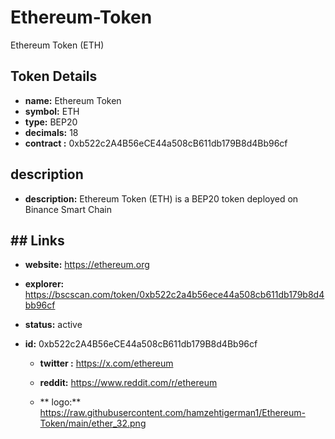 # Ethereum-Token
Ethereum Token (ETH)
## Token Details
  - **name:** Ethereum Token
  - **symbol:** ETH
  - **type:** BEP20
 - **decimals:** 18
 - **contract :** 0xb522c2A4B56eCE44a508cB611db179B8d4Bb96cf

  ## description
  - **description:** Ethereum Token (ETH) is a BEP20 token deployed on Binance Smart Chain
   
   ## ## Links
 - **website:** https://ethereum.org
  - **explorer:** https://bscscan.com/token/0xb522c2a4b56ece44a508cb611db179b8d4bb96cf
  - **status:** active
  - **id:** 0xb522c2A4B56eCE44a508cB611db179B8d4Bb96cf
  
   
     - **twitter :**  https://x.com/ethereum
     
 
    - **reddit:**    https://www.reddit.com/r/ethereum

    - ** logo:** https://raw.githubusercontent.com/hamzehtigerman1/Ethereum-Token/main/ether_32.png
    

